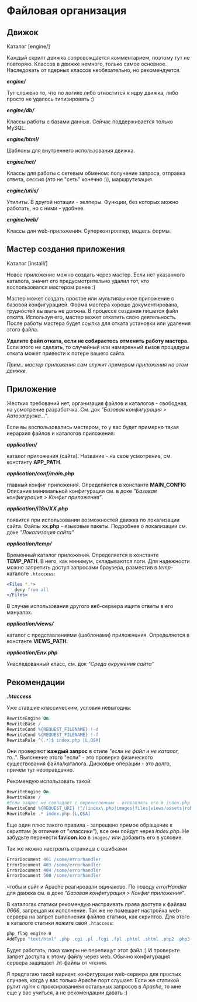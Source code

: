 # Файловая организация

## Движок

Каталог [engine/] 

Каждый скрипт движка сопровождается комментарием, поэтому тут не повторяю. Классов в движке немного, только самое основное. Наследовать от ядерных классов необязательно, но рекомендуется. 

***engine/***

Тут сложено то, что по логике либо отностится к ядру движка, либо просто не удалось типизировать :)

***engine/db/***

Классы работы с базами данных. Сейчас поддерживается только MySQL.

***engine/html/***

Шаблоны для внутреннего использования движка.

***engine/net/***

Классы для работы с сетевым обменом: получение запроса, отправка ответа, сессия (это не "сеть" конечно :)), маршрутизация.

***engine/utils/***

Утилиты. В другой нотации - хелперы. Функции, без которых можно работать, но с ними - удобнее.

***engine/web/***

Классы для web-приложения. Суперконтроллер, модель формы.

## Мастер создания приложения

Каталог [install/]

Новое приложение можно создать через мастер. Если нет указанного каталога, значит его предусмотрительно удалил тот, кто воспользовался мастером ранее :)

Мастер может создать простое или мультиязычное приложение с базовой конфигурацией. Форма мастера хорошо документирована, трудностей вызвать не должна. В процессе создания пишется файл отката. Используя его, мастер может откатить свою деятельность. После работы мастера будет ссылка для отката установки или удаления этого файла. 

**Удалите файл отката, если не собираетесь отменять работу мастера.** Если этого не сделать, то случайный или намеренный вызов процедуры отката может привести к потере вашего сайта. 

*Прим.: мастер приложения сам служит примером приложения на этом движке.*

## Приложение

Жестких требований нет, организация файлов и каталогов - свободная, на усмотрение разработчка. См. док *"Базовая конфигурация > Автозагрузка..."*.

Если вы воспользовались мастером, то у вас будет примерно такая иерархия файлов и каталогов приложения:

***application/***

каталог приложения (сайта). Название - на свое усмотрение, см. константу **APP_PATH**.

***application/conf/main.php***

главный конфиг приложения. Определяется в константе **MAIN_CONFIG** Описание минимальной конфигурации см. в доке *"Базовая конфигурация > Конфиг приложения"*. 

***application/i18n/XX.php***

появится при использовании возможностей движка по локализации сайта. Файлы **xx.php** - языковые пакеты. Подробнее о локализации см. доке *"Локализация сайта"*

***application/temp/*** 

Временный каталог приложения. Определяется в константе **TEMP_PATH**. В него, как минимум, складываются логи. Для надежности можно запретить доступ запросами браузера, разместив в *temp*-каталоге `.htaccess`:

```Apache
<Files *.*>
   deny from all
</Files>
```

В случае использования другого веб-сервера ищите ответы в его мануалах. 

***application/views/*** 

каталог с представлениями (шаблонами) приложнения. Определяется в константе **VIEWS_PATH**.

***application/Env.php***

Унаследованный класс, см. док *"Среда окружения сайта"*

## Рекомендации

***.htaccess***

Уже ставшие классическим, условия невыгодны:
```Apache
RewriteEngine On
RewriteBase /
RewriteCond %{REQUEST_FILENAME} !-d
RewriteCond %{REQUEST_FILENAME} !-f
RewriteRule ^(.*)$ index.php [L,QSA]
```
Они проверяют **каждый запрос** в стиле *"если не файл и не каталог, то.."*. Выяснение этого "если" - это проверка физического существования файла/каталога. Дисковые операции - это долго, причем тут неоправданно.

Рекомендую использовать такой:
```Apache
RewriteEngine On
RewriteBase /
#Если запрос не совпадает с перечисленным - отправлять его в index.php
RewriteCond %{REQUEST_URI} !^/(index\.php|images|files|views/assets|robots\.txt|sitemap\.xml)
RewriteRule .* index.php [L,QSA]
```

Еще один плюс такого правила - запрещено прямое обращение к скриптам (в отличие от "классики"), все они пойдут через *index.php*. Не забудьте перенести **favicon.ico** в `images/` или добавить его в условие.

Так же можно настроить страницы с ошибками 
```Apache
ErrorDocument 401 /some/errorhandler
ErrorDocument 403 /some/errorhandler
ErrorDocument 404 /some/errorhandler
ErrorDocument 500 /some/errorhandler
``` 
чтобы и сайт и Apache реагировали одинаково. По поводу *errorHandler* для движка см. в доке *"Базовая конфигурация > Конфиг приложения"*.

В каталогах статики рекомендую настраивать права доступа к файлам *0666*, запрещая их исполнение. Так же не помешает настройка web-сервера на запрет выполнения файлов статики, как скриптов. Для этого в каталоге статики ложите свой `.htaccess`:

```Apache
php_flag engine 0
AddType "text/html" .php .cgi .pl .fcgi .fpl .phtml .shtml .php2 .php3 .php4 .php5 .asp .jsp
```

Будет работать, пока хакеры не перепищут этот файл :) И проверьте запрет доступа к этому файлу через web. Обычно конфигурация сервера защищает .ht-файлы от чтения.

Я предлагаю такой вариант конфигурации web-сервера для простых случаев, когда у вас только Apache порт слушает. Если же статикой рулит *nginx* с проксированием остальных запросов в *Apache*, то мне еще у вас учиться, а не рекомендации давать :)
